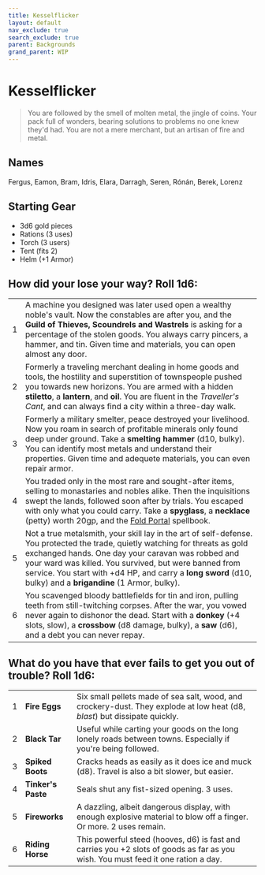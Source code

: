 ```yaml
---
title: Kesselflicker
layout: default
nav_exclude: true
search_exclude: true
parent: Backgrounds
grand_parent: WIP
---
```


# Kesselflicker

> You are followed by the smell of molten metal, the jingle of coins. Your pack full of wonders, bearing solutions to problems no one knew they'd had. You are not a mere merchant, but an artisan of fire and metal. 

## Names
Fergus, Eamon, Bram, Idris, Elara, Darragh, Seren, Rónán, Berek, Lorenz

## Starting Gear

- 3d6 gold pieces
- Rations (3 uses)
- Torch (3 users)
- Tent (fits 2)
- Helm (+1 Armor)

## How did your lose your way? Roll 1d6:

|     |                                                                                                                                                                                                                                                                                                                                                                   |
| --- | ----------------------------------------------------------------------------------------------------------------------------------------------------------------------------------------------------------------------------------------------------------------------------------------------------------------------------------------------------------------- |
| 1   | A machine you designed was later used open a wealthy noble's vault. Now the constables are after you, and the **Guild of Thieves, Scoundrels and Wastrels** is asking for a percentage of the stolen goods. You always carry pincers, a hammer, and tin. Given time and materials, you can open almost any door.                                                  |
| 2   | Formerly a traveling merchant dealing in home goods and tools, the hostility and superstition of townspeople pushed you towards new horizons. You are armed with a hidden **stiletto**, a **lantern**, and **oil**. You are fluent in the _Traveller's Cant_, and can always find a city within a three-day walk.                                                 |
| 3   | Formerly a military smelter, peace destroyed your livelihood. Now you roam in search of profitable minerals only found deep under ground. Take a **smelting hammer** (d10, bulky). You can identify most metals and understand their properties. Given time and adequete materials, you can even repair armor.                                                    |
| 4   | You traded only in the most rare and sought-after items, selling to monastaries and nobles alike. Then the inquisitions swept the lands, followed soon after by trials. You escaped with only what you could carry. Take a **spyglass**, a **necklace** (petty) worth 20gp, and the [Fold Portal](https://cairnrpg.com/resources/more-spellbooks/#fold-portal) spellbook.     |
| 5   | Not a true metalsmith, your skill lay in the art of self-defense. You protected the trade, quietly watching for threats as gold exchanged hands. One day your caravan was robbed and your ward was killed. You survived, but were banned from service. You start with +d4 HP, and carry a **long sword** (d10, bulky) and a **brigandine** (1 Armor, bulky). |
| 6   | You scavenged bloody battlefields for tin and iron, pulling teeth from still-twitching corpses. After the war, you vowed never again to dishonor the dead. Start with a **donkey** (+4 slots, slow), a **crossbow** (d8 damage, bulky), a **saw** (d6), and a debt you can never repay.                                                                           |

## What do you have that ever fails to get you out of trouble? Roll 1d6:

|     |                    |                                                                                                                                   |
| --- | ------------------ | --------------------------------------------------------------------------------------------------------------------------------- |
| 1   | **Fire Eggs**      | Six small pellets made of sea salt, wood, and crockery-dust. They explode at low heat (d8, _blast_) but dissipate quickly.        |
| 2   | **Black Tar**      | Useful while carting your goods on the long lonely roads between towns. Especially if you're being followed.                      |
| 3   | **Spiked Boots**   | Cracks heads as easily as it does ice and muck (d8). Travel is also a bit slower, but easier.                                     |
| 4   | **Tinker's Paste** | Seals shut any fist-sized opening. 3 uses.                                                                                        |
| 5   | **Fireworks**      | A dazzling, albeit dangerous display, with enough explosive material to blow off a finger. Or more. 2 uses remain.                |
| 6   | **Riding Horse**   | This powerful steed (hooves, d6) is fast and carries you +2 slots of goods as far as you wish. You must feed it one ration a day. |

